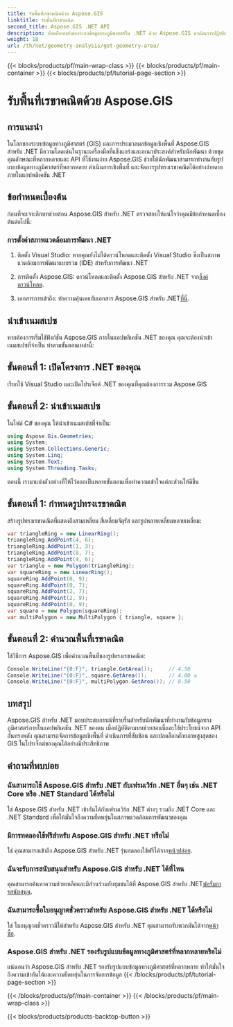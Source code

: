 ```yaml
---
title: รับพื้นที่เรขาคณิตด้วย Aspose.GIS
linktitle: รับพื้นที่เรขาคณิต
second_title: Aspose.GIS .NET API
description: ปลดล็อกพลังของระบบข้อมูลทางภูมิศาสตร์ใน .NET ด้วย Aspose.GIS ดำเนินการปฏิบัติการเชิงพื้นที่ได้อย่างง่ายดาย
weight: 18
url: /th/net/geometry-analysis/get-geometry-area/
---
```


{{< blocks/products/pf/main-wrap-class >}}
{{< blocks/products/pf/main-container >}}
{{< blocks/products/pf/tutorial-page-section >}}

# รับพื้นที่เรขาคณิตด้วย Aspose.GIS

## การแนะนำ
ในโลกของระบบข้อมูลทางภูมิศาสตร์ (GIS) และการประมวลผลข้อมูลเชิงพื้นที่ Aspose.GIS สำหรับ .NET มีความโดดเด่นในฐานะเครื่องมือที่แข็งแกร่งและอเนกประสงค์สำหรับนักพัฒนา ด้วยชุดคุณลักษณะที่หลากหลายและ API ที่ใช้งานง่าย Aspose.GIS ช่วยให้นักพัฒนาสามารถทำงานกับรูปแบบข้อมูลทางภูมิศาสตร์ที่หลากหลาย ดำเนินการเชิงพื้นที่ และจัดการรูปทรงเรขาคณิตได้อย่างง่ายดายภายในแอปพลิเคชัน .NET
## ข้อกำหนดเบื้องต้น
ก่อนที่จะเจาะลึกบทช่วยสอน Aspose.GIS สำหรับ .NET ตรวจสอบให้แน่ใจว่าคุณมีข้อกำหนดเบื้องต้นต่อไปนี้:
### การตั้งค่าสภาพแวดล้อมการพัฒนา .NET
1. ติดตั้ง Visual Studio: หากคุณยังไม่ได้ดาวน์โหลดและติดตั้ง Visual Studio ซึ่งเป็นสภาพแวดล้อมการพัฒนาแบบรวม (IDE) สำหรับการพัฒนา .NET
   
2.  การติดตั้ง Aspose.GIS: ดาวน์โหลดและติดตั้ง Aspose.GIS สำหรับ .NET จาก[ลิ้งค์ดาวน์โหลด](https://releases.aspose.com/gis/net/).
3. เอกสารการเข้าถึง: ทำความคุ้นเคยกับเอกสาร Aspose.GIS สำหรับ .NET[ที่นี่](https://reference.aspose.com/gis/net/).

## นำเข้าเนมสเปซ
หากต้องการเริ่มใช้ฟังก์ชัน Aspose.GIS ภายในแอปพลิเคชัน .NET ของคุณ คุณจะต้องนำเข้าเนมสเปซที่จำเป็น ทำตามขั้นตอนเหล่านี้:
## ขั้นตอนที่ 1: เปิดโครงการ .NET ของคุณ
เรียกใช้ Visual Studio และเปิดโปรเจ็กต์ .NET ของคุณที่คุณต้องการรวม Aspose.GIS
## ขั้นตอนที่ 2: นำเข้าเนมสเปซ
ในไฟล์ C# ของคุณ ให้นำเข้าเนมสเปซที่จำเป็น:
```csharp
using Aspose.Gis.Geometries;
using System;
using System.Collections.Generic;
using System.Linq;
using System.Text;
using System.Threading.Tasks;
```

ตอนนี้ เรามาแบ่งตัวอย่างที่ให้ไว้ออกเป็นหลายขั้นตอนเพื่อทำความเข้าใจแต่ละส่วนให้ดีขึ้น
## ขั้นตอนที่ 1: กำหนดรูปทรงเรขาคณิต
สร้างรูปทรงเรขาคณิตที่แสดงถึงสามเหลี่ยม สี่เหลี่ยมจัตุรัส และรูปหลายเหลี่ยมหลายเหลี่ยม:
```csharp
var triangleRing = new LinearRing();
triangleRing.AddPoint(4, 6);
triangleRing.AddPoint(1, 3);
triangleRing.AddPoint(8, 7);
triangleRing.AddPoint(4, 6);
var triangle = new Polygon(triangleRing);
var squareRing = new LinearRing();
squareRing.AddPoint(0, 9);
squareRing.AddPoint(0, 7);
squareRing.AddPoint(2, 7);
squareRing.AddPoint(2, 9);
squareRing.AddPoint(0, 9);
var square = new Polygon(squareRing);
var multiPolygon = new MultiPolygon { triangle, square };
```
## ขั้นตอนที่ 2: คำนวณพื้นที่เรขาคณิต
ใช้วิธีการ Aspose.GIS เพื่อคำนวณพื้นที่ของรูปทรงเรขาคณิต:
```csharp
Console.WriteLine("{0:F}", triangle.GetArea());     // 4.50
Console.WriteLine("{0:F}", square.GetArea());       // 4.00 น
Console.WriteLine("{0:F}", multiPolygon.GetArea()); // 8.50
```

## บทสรุป
Aspose.GIS สำหรับ .NET มอบประสบการณ์ที่ราบรื่นสำหรับนักพัฒนาที่ทำงานกับข้อมูลทางภูมิศาสตร์ภายในแอปพลิเคชัน .NET ของตน เมื่อปฏิบัติตามบทช่วยสอนนี้และใช้ประโยชน์จาก API อันทรงพลัง คุณสามารถจัดการข้อมูลเชิงพื้นที่ ดำเนินการที่ซับซ้อน และปลดล็อกศักยภาพสูงสุดของ GIS ในโปรเจ็กต์ของคุณได้อย่างมีประสิทธิภาพ
## คำถามที่พบบ่อย
### ฉันสามารถใช้ Aspose.GIS สำหรับ .NET กับเฟรมเวิร์ก .NET อื่นๆ เช่น .NET Core หรือ .NET Standard ได้หรือไม่
ใช่ Aspose.GIS สำหรับ .NET เข้ากันได้กับเฟรมเวิร์ก .NET ต่างๆ รวมถึง .NET Core และ .NET Standard เพื่อให้มั่นใจถึงความยืดหยุ่นในสภาพแวดล้อมการพัฒนาของคุณ
### มีการทดลองใช้ฟรีสำหรับ Aspose.GIS สำหรับ .NET หรือไม่
 ใช่ คุณสามารถเข้าถึง Aspose.GIS สำหรับ .NET รุ่นทดลองใช้ฟรีได้จาก[หน้าปล่อย](https://releases.aspose.com/).
### ฉันจะรับการสนับสนุนสำหรับ Aspose.GIS สำหรับ .NET ได้ที่ไหน
 คุณสามารถค้นหาความช่วยเหลือและมีส่วนร่วมกับชุมชนได้ที่ Aspose.GIS สำหรับ .NET[ฟอรั่มการสนับสนุน](https://forum.aspose.com/c/gis/33).
### ฉันสามารถซื้อใบอนุญาตชั่วคราวสำหรับ Aspose.GIS สำหรับ .NET ได้หรือไม่
 ใช่ ใบอนุญาตชั่วคราวมีให้สำหรับ Aspose.GIS สำหรับ .NET คุณสามารถรับพวกมันได้จาก[หน้าซื้อ](https://purchase.aspose.com/temporary-license/).
### Aspose.GIS สำหรับ .NET รองรับรูปแบบข้อมูลทางภูมิศาสตร์ที่หลากหลายหรือไม่
แน่นอนว่า Aspose.GIS สำหรับ .NET รองรับรูปแบบข้อมูลทางภูมิศาสตร์ที่หลากหลาย ทำให้มั่นใจถึงความเข้ากันได้และความยืดหยุ่นในการจัดการข้อมูล
{{< /blocks/products/pf/tutorial-page-section >}}

{{< /blocks/products/pf/main-container >}}
{{< /blocks/products/pf/main-wrap-class >}}

{{< blocks/products/products-backtop-button >}}
